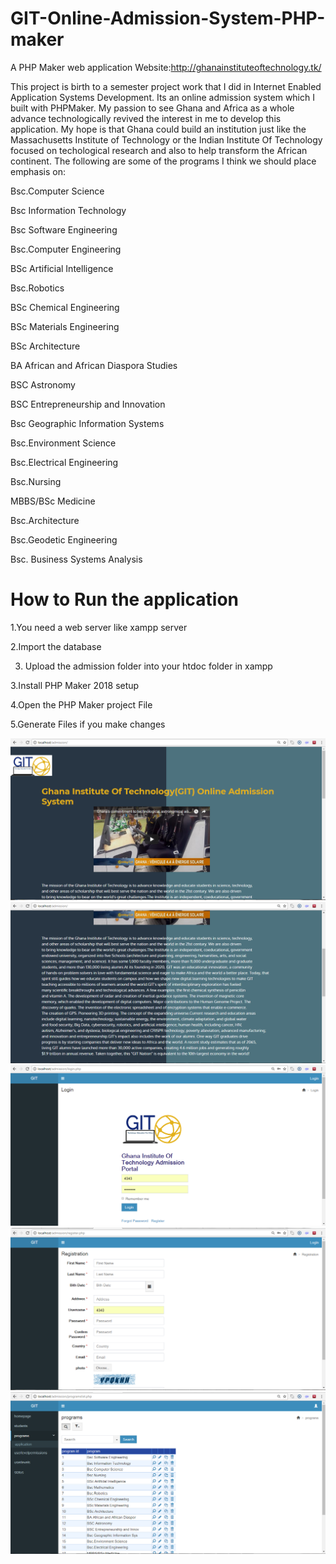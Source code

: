 # GIT-Online-Admission-System-PHP-maker
A PHP Maker web application
Website:http://ghanainstituteoftechnology.tk/

This project is birth to a semester project work that I did in Internet Enabled Application Systems 
Development. Its an online admission system which I built with PHPMaker. My passion to see Ghana and Africa 
as a whole advance technologically revived the interest in me to develop this application. My hope is that Ghana could 
build an institution just like the Massachusetts Institute of Technology or the Indian Institute Of Technology focused on techological research and also to help transform the African continent.
The following are some of the programs I think we should place emphasis on:

Bsc.Computer Science

Bsc Information Technology

Bsc Software Engineering

Bsc.Computer Engineering

BSc Artificial Intelligence 

Bsc.Robotics

BSc Chemical Engineering 

BSc Materials Engineering 

BSc Architecture 

BA African and African Diaspora Studies

BSC Astronomy

BSC Entrepreneurship and Innovation

Bsc Geographic Information Systems

Bsc.Environment Science

Bsc.Electrical Engineering

Bsc.Nursing

MBBS/BSc Medicine

Bsc.Architecture

Bsc.Geodetic Engineering

Bsc. Business Systems Analysis

# How to Run the application

1.You need a web server like xampp server

2.Import the database

3. Upload the admission folder into your htdoc folder in xampp

3.Install PHP Maker 2018 setup

4.Open the PHP Maker project File

5.Generate Files if you make changes

![alt text](snapshots/git.PNG "Description goes here")
![alt text](snapshots/git2.PNG "Description goes here")
![alt text](snapshots/git3.PNG "Description goes here")
![alt text](snapshots/git4.PNG "Description goes here")
![alt text](snapshots/git5.PNG "Description goes here")
